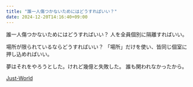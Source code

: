 ```yaml
---
title: "誰一人傷つかないためにはどうすればいい？"
date: 2024-12-20T14:16:40+09:00
---
```

誰一人傷つかないためにはどうすればいい？
人を全員個別に隔離すればいい。

場所が限られているならどうすればいい？
「場所」だけを使い、皆同じ個室に押し込めればいい。

夢はそれをやろうとした。けれど幾億と失敗した。
誰も関われなかったから。

[Just-World](Bar/Novel/Just-World/Just-World.md)
